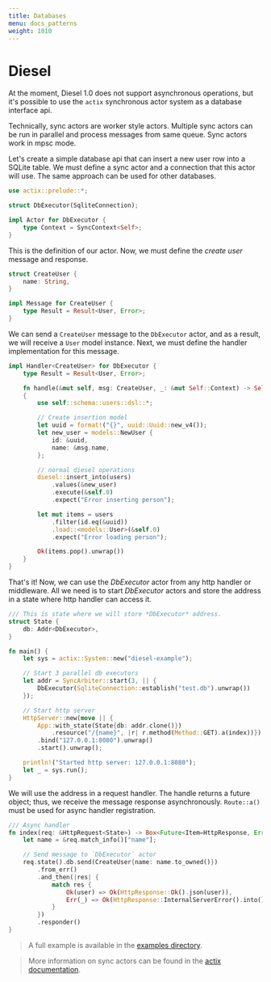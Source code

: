 ```yaml
---
title: Databases
menu: docs_patterns
weight: 1010
---
```


# Diesel

At the moment, Diesel 1.0 does not support asynchronous operations,
but it's possible to use the `actix` synchronous actor system as a database interface api.

Technically, sync actors are worker style actors. Multiple sync actors
can be run in parallel and process messages from same queue. Sync actors work in mpsc mode.

Let's create a simple database api that can insert a new user row into a SQLite table.
We must define a sync actor and a connection that this actor will use. The same approach
can be used for other databases.

```rust
use actix::prelude::*;

struct DbExecutor(SqliteConnection);

impl Actor for DbExecutor {
    type Context = SyncContext<Self>;
}
```

This is the definition of our actor. Now, we must define the *create user* message and response.

```rust
struct CreateUser {
    name: String,
}

impl Message for CreateUser {
    type Result = Result<User, Error>;
}
```

We can send a `CreateUser` message to the `DbExecutor` actor, and as a result, we will receive a
`User` model instance. Next, we must define the handler implementation for this message.

```rust
impl Handler<CreateUser> for DbExecutor {
    type Result = Result<User, Error>;

    fn handle(&mut self, msg: CreateUser, _: &mut Self::Context) -> Self::Result
    {
        use self::schema::users::dsl::*;

        // Create insertion model
        let uuid = format!("{}", uuid::Uuid::new_v4());
        let new_user = models::NewUser {
            id: &uuid,
            name: &msg.name,
        };

        // normal diesel operations
        diesel::insert_into(users)
            .values(&new_user)
            .execute(&self.0)
            .expect("Error inserting person");

        let mut items = users
            .filter(id.eq(&uuid))
            .load::<models::User>(&self.0)
            .expect("Error loading person");

        Ok(items.pop().unwrap())
    }
}
```

That's it! Now, we can use the *DbExecutor* actor from any http handler or middleware.
All we need is to start *DbExecutor* actors and store the address in a state where http handler
can access it.

```rust
/// This is state where we will store *DbExecutor* address.
struct State {
    db: Addr<DbExecutor>,
}

fn main() {
    let sys = actix::System::new("diesel-example");

    // Start 3 parallel db executors
    let addr = SyncArbiter::start(3, || {
        DbExecutor(SqliteConnection::establish("test.db").unwrap())
    });

    // Start http server
    HttpServer::new(move || {
        App::with_state(State{db: addr.clone()})
            .resource("/{name}", |r| r.method(Method::GET).a(index))})
        .bind("127.0.0.1:8080").unwrap()
        .start().unwrap();

    println!("Started http server: 127.0.0.1:8080");
    let _ = sys.run();
}
```

We will use the address in a request handler. The handle returns a future object;
thus, we receive the message response asynchronously.
`Route::a()` must be used for async handler registration.


```rust
/// Async handler
fn index(req: &HttpRequest<State>) -> Box<Future<Item=HttpResponse, Error=Error>> {
    let name = &req.match_info()["name"];

    // Send message to `DbExecutor` actor
    req.state().db.send(CreateUser{name: name.to_owned()})
        .from_err()
        .and_then(|res| {
            match res {
                Ok(user) => Ok(HttpResponse::Ok().json(user)),
                Err(_) => Ok(HttpResponse::InternalServerError().into())
            }
        })
        .responder()
}
```

> A full example is available in the
> [examples directory](https://github.com/actix/examples/tree/master/diesel/).

> More information on sync actors can be found in the
> [actix documentation](https://docs.rs/actix/0.7.0/actix/sync/index.html).
